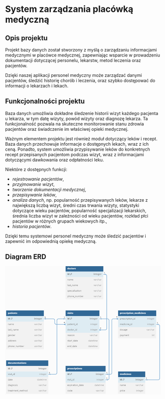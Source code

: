 # **System zarządzania placówką medyczną**

## Opis projektu

Projekt bazy danych został stworzony z myślą o zarządzaniu informacjami medycznymi w placówce medycznej, zapewniając wsparcie w prowadzeniu dokumentacji dotyczącej personelu, lekarstw, metod leczenia oraz pacjentów.

Dzięki naszej aplikacji personel medyczny może zarządzać danymi pacjentów, śledzić historię chorób i leczenia, oraz szybko dostępować do informacji o lekarzach i lekach.

## Funkcjonalności projektu

Baza danych umożliwia dokładne śledzenie historii wizyt każdego pacjenta u lekarza, w tym datę wizyty, powód wizyty oraz diagnozę lekarza. Ta funkcjonalność pozwala na skuteczne monitorowanie stanu zdrowia pacjentów oraz świadczenie im właściwej opieki medycznej.

Ważnym elementem projektu jest również moduł dotyczący leków i recept. Baza danych przechowuje informacje o dostępnych lekach, wraz z ich ceną. Ponadto, system umożliwia przypisywanie leków do konkretnych recept przepisanych pacjentom podczas wizyt, wraz z informacjami dotyczącymi dawkowania oraz odpłatności leku.

Niektóre z dostępnych funkcji:

- *rejestrowanie pacjentów*,
- *przyjmowanie wizyt*,
- *tworzenie dokumentacji medycznej*,
- *przepisywanie leków*,
- *analiza danych*, np. popularność przepisywanych leków, lekarze z największą liczbą wizyt, średni czas trwania wizyty, statystyki dotyczące wieku pacjentów, popularność specjalizacji lekarskich, średnia liczba wizyt w zależności od wieku pacjentów, rozkład płci pacjentów w różnych grupach wiekowych itp.,
- *historia pacjentów*.

Dzięki temu systemowi personel medyczny może śledzić pacjentów i zapewnić im odpowiednią opiekę medyczną.

## Diagram ERD
<img src="Diagram ERD.png" />
